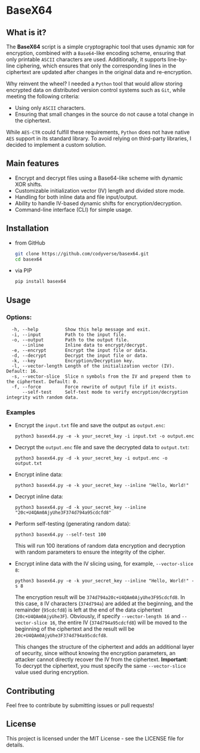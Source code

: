 # BaseX64

## What is it?

The **BaseX64** script is a simple cryptographic tool that uses dynamic `XOR` for encryption, combined with a `Base64`-like encoding scheme, ensuring that only printable `ASCII` characters are used. Additionally, it supports line-by-line ciphering, which ensures that only the corresponding lines in the ciphertext are updated after changes in the original data and re-encryption.

Why reinvent the wheel? I needed a `Python` tool that would allow storing encrypted data on distributed version control systems such as `Git`, while meeting the following criteria:

  - Using only `ASCII` characters.
  - Ensuring that small changes in the source do not cause a total change in the ciphertext.

While `AES-CTR` could fulfill these requirements, `Python` does not have native `AES` support in its standard library. To avoid relying on third-party libraries, I decided to implement a custom solution.

## Main features

  - Encrypt and decrypt files using a Base64-like scheme with dynamic XOR shifts.
  - Customizable initialization vector (IV) length and divided store mode.
  - Handling for both inline data and file input/output.
  - Ability to handle IV-based dynamic shifts for encryption/decryption.
  - Command-line interface (CLI) for simple usage.

## Installation

- from GitHub
  ```bash
  git clone https://github.com/codyverse/basex64.git
  cd basex64
  ```

- via PIP
  ```bash
  pip install basex64
  ```

## Usage

### Options:

```
  -h, --help          Show this help message and exit.
  -i, --input         Path to the input file.
  -o, --output        Path to the output file.
      --inline        Inline data to encrypt/decrypt.
  -e, --encrypt       Encrypt the input file or data.
  -d, --decrypt       Decrypt the input file or data.
  -k, --key           Encryption/Decryption key.
  -l, --vector-length Length of the initialization vector (IV). Default: 16.
  -s, --vector-slice  Slice n symbols from the IV and prepend them to the ciphertext. Default: 0.
  -f, --force         Force rewrite of output file if it exists.
      --self-test     Self-test mode to verify encryption/decryption integrity with random data.
```

### Examples

- Encrypt the `input.txt` file and save the output as `output.enc`:
  ```
  python3 basex64.py -e -k your_secret_key -i input.txt -o output.enc
  ```

- Decrypt the `output.enc` file and save the decrypted data to `output.txt`:
  ```
  python3 basex64.py -d -k your_secret_key -i output.enc -o output.txt
  ```

- Encrypt inline data:
  ```
  python3 basex64.py -e -k your_secret_key --inline "Hello, World!"
  ```

- Decrypt inline data:
  ```
  python3 basex64.py -d -k your_secret_key --inline "20c+U4QAm0AjyUhe3F374d794a95cdcfd8"
  ```

- Perform self-testing (generating random data):
  ```
  python3 basex64.py --self-test 100
  ```
  This will run 100 iterations of random data encryption and decryption with random parameters to ensure the integrity of the cipher.

- Encrypt inline data with the IV slicing using, for example, `--vector-slice 8`:
  ```
  python3 basex64.py -e -k your_secret_key --inline "Hello, World!" -s 8
  ```
  The encryption result will be `374d794a20c+U4QAm0AjyUhe3F95cdcfd8`. In this case, `8` IV characters (`374d794a`) are added at the beginning, and the remainder (`95cdcfd8`) is left at the end of the data ciphertext (`20c+U4QAm0AjyUhe3F`). Obviously, if specify `--vector-length 16` and `--vector-slice 16`, the entire IV (`374d794a95cdcfd8`) will be moved to the beginning of the ciphertext and the result will be `20c+U4QAm0AjyUhe3F374d794a95cdcfd8`.

  This changes the structure of the ciphertext and adds an additional layer of security, since without knowing the encryption parameters, an attacker cannot directly recover the IV from the ciphertext.
  **Important**: To decrypt the ciphertext, you must specify the same `--vector-slice` value used during encryption.

## Contributing

Feel free to contribute by submitting issues or pull requests!

## License

This project is licensed under the MIT License - see the LICENSE file for details.

